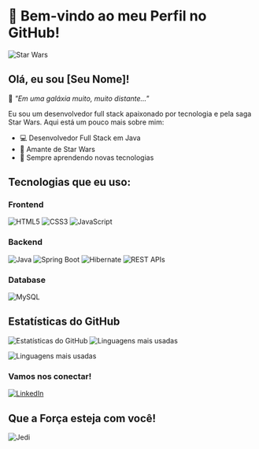 # 🌌 Bem-vindo ao meu Perfil no GitHub!

![Star Wars](https://media.giphy.com/media/3o7btPCcdNniyf0ArS/giphy.gif)

## Olá, eu sou [Seu Nome]!

🌌 *"Em uma galáxia muito, muito distante..."*

Eu sou um desenvolvedor full stack apaixonado por tecnologia e pela saga Star Wars. Aqui está um pouco mais sobre mim:

- 💻 Desenvolvedor Full Stack em Java
- 🚀 Amante de Star Wars
- 🌟 Sempre aprendendo novas tecnologias

## Tecnologias que eu uso:

### Frontend
![HTML5](https://img.shields.io/badge/HTML5-black?style=flat-square&logo=html5)
![CSS3](https://img.shields.io/badge/CSS3-black?style=flat-square&logo=css3)
![JavaScript](https://img.shields.io/badge/JavaScript-black?style=flat-square&logo=javascript)

### Backend
![Java](https://img.shields.io/badge/Java-black?style=flat-square&logo=java)
![Spring Boot](https://img.shields.io/badge/Spring%20Boot-black?style=flat-square&logo=springboot)
![Hibernate](https://img.shields.io/badge/Hibernate-black?style=flat-square&logo=hibernate)
![REST APIs](https://img.shields.io/badge/REST%20APIs-black?style=flat-square&logo=rest)

### Database
![MySQL](https://img.shields.io/badge/MySQL-black?style=flat-square&logo=mysql)

## Estatísticas do GitHub
![Estatísticas do GitHub](https://github-readme-stats.vercel.app/api?username=seu-usuario&show_icons=true&theme=dark)
![Linguagens mais usadas](https://github-readme-stats.vercel.app/api/top-langs/?username=seu-usuario&layout=compact&theme=dark)


![Linguagens mais usadas](https://github-readme-stats.vercel.app/api/top-langs/?username=seu-usuario&layout=compact&theme=dark)

### Vamos nos conectar!

[![LinkedIn](https://img.shields.io/badge/LinkedIn-black?style=flat-square&logo=linkedin)](https://www.linkedin.com/in/thiago-michel-ari%C3%A7a-pcd-7a8027163/)


## Que a Força esteja com você!

![Jedi](https://th.bing.com/th/id/R.01b2ecf2b9fb20ed40b761164207d3b4?rik=DVAhaky%2bMS0T%2fw&pid=ImgRaw&r=0)
